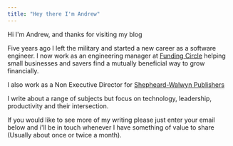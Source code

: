 ```yaml
---
title: "Hey there I'm Andrew"
---
```

Hi I'm Andrew, and thanks for visiting my blog

Five years ago I left the military and started a new career as a software
engineer. I now work as an engineering manager at
[Funding Circle]('https://fundingcircle.com') helping small businesses and
savers find a mutually beneficial way to grow financially.

I also work as a Non Executive Director for
[Shepheard-Walwyn Publishers]('https://shepheard-walwyn.co.uk')

I write about a range of subjects but focus on technology, leadership,
productivity and their intersection.

If you would like to see more of my writing please just enter your email below
and i'll be in touch whenever I have something of value to share (Usually about
once or twice a month).
